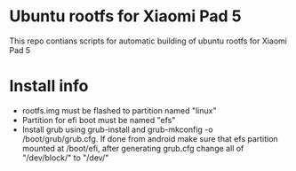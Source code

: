 # Ubuntu rootfs for Xiaomi Pad 5
This repo contians scripts for automatic building of ubuntu rootfs for Xiaomi Pad 5

# Install info
- rootfs.img must be flashed to partition named "linux"
- Partition for efi boot must be named "efs"
- Install grub using grub-install and grub-mkconfig -o /boot/grub/grub.cfg. If done from android make sure that efs partition mounted at /boot/efi, after generating grub.cfg change all of "/dev/block/" to "/dev/"

